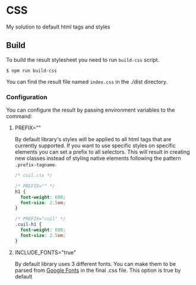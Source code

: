 # CSS

My solution to default html tags and styles

## Build

To build the result stylesheet you need to run `build-css` script. 

```console
$ npm run build-css
```

You can find the result file named `index.css` in the ./dist directory.

### Configuration

You can configure the result by passing environment variables to the command:

1. PREFIX=""

    By default library's styles will be applied to all html tags that are currently supported.
    If you want to use specific styles on specific elements you can set a prefix to all selectors.
    This will result in creating new classes instead of styling native elements following the pattern `.prefix-tagname`.
    
    ```css
    /* cuil.css */

    /* PREFIX="" */
    h1 {
      font-weight: 600;
      font-size: 2.5em;
    }

    /* PREFIX="cuil" */
    .cuil-h1 {
      font-weight: 600;
      font-size: 2.5em;
    }

    ```

2. INCLUDE_FONTS="true"

    By default library uses 3 different fonts.
    You can make them to be parsed from [Google Fonts](https://fonts.google.com/) in the final .css file.
    This option is true by default
